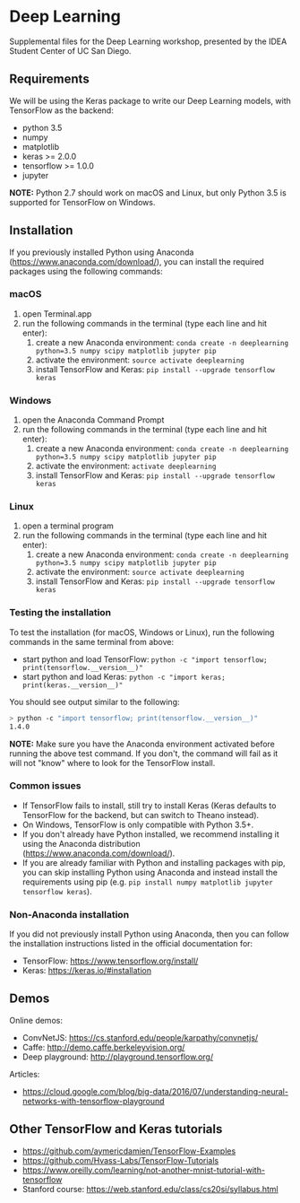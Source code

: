# Deep Learning
Supplemental files for the Deep Learning workshop, presented by the IDEA Student Center of UC San Diego.

## Requirements
We will be using the Keras package to write our Deep Learning models, with TensorFlow as the backend:
- python 3.5
- numpy
- matplotlib
- keras >= 2.0.0
- tensorflow >= 1.0.0
- jupyter

**NOTE:** Python 2.7 should work on macOS and Linux, but only Python 3.5 is supported for TensorFlow on Windows.


## Installation
If you previously installed Python using Anaconda (https://www.anaconda.com/download/), you can install the required packages using the following commands:

### macOS
1. open Terminal.app
2. run the following commands in the terminal (type each line and hit enter):
    1. create a new Anaconda environment: ``conda create -n deeplearning python=3.5 numpy scipy matplotlib jupyter pip``
    2. activate the environment: ``source activate deeplearning``
    3. install TensorFlow and Keras: ``pip install --upgrade tensorflow keras``

### Windows
1. open the Anaconda Command Prompt
2. run the following commands in the terminal (type each line and hit enter):
    1. create a new Anaconda environment: ``conda create -n deeplearning python=3.5 numpy scipy matplotlib jupyter pip``
    2. activate the environment: ``activate deeplearning``
    3. install TensorFlow and Keras: ``pip install --upgrade tensorflow keras``


### Linux
1. open a terminal program
2. run the following commands in the terminal (type each line and hit enter):
    1. create a new Anaconda environment: ``conda create -n deeplearning python=3.5 numpy scipy matplotlib jupyter pip``
    2. activate the environment: ``source activate deeplearning``
    3. install TensorFlow and Keras: ``pip install --upgrade tensorflow keras``


### Testing the installation
To test the installation (for macOS, Windows or Linux), run the following commands in the same terminal from above:
- start python and load TensorFlow: ``python -c "import tensorflow; print(tensorflow.__version__)"``
- start python and load Keras: ``python -c "import keras; print(keras.__version__)"``

You should see output similar to the following:
```bash
> python -c "import tensorflow; print(tensorflow.__version__)"
1.4.0
```

**NOTE:** Make sure you have the Anaconda environment activated before running the above test command. If you don't, the command will fail as it will not "know" where to look for the TensorFlow install.

### Common issues
- If TensorFlow fails to install, still try to install Keras (Keras defaults to TensorFlow for the backend, but can switch to Theano instead).
- On Windows, TensorFlow is only compatible with Python 3.5+.
- If you don't already have Python installed, we recommend installing it using the Anaconda distribution (https://www.anaconda.com/download/).
- If you are already familiar with Python and installing packages with pip, you can skip installing Python using Anaconda and instead install the requirements using pip (e.g. ``pip install numpy matplotlib jupyter tensorflow keras``).


### Non-Anaconda installation
If you did not previously install Python using Anaconda, then you can follow the installation instructions listed in the official documentation for:
- TensorFlow: https://www.tensorflow.org/install/
- Keras: https://keras.io/#installation


## Demos
Online demos:
- ConvNetJS: https://cs.stanford.edu/people/karpathy/convnetjs/
- Caffe: http://demo.caffe.berkeleyvision.org/
- Deep playground: http://playground.tensorflow.org/

Articles:
- https://cloud.google.com/blog/big-data/2016/07/understanding-neural-networks-with-tensorflow-playground

## Other TensorFlow and Keras tutorials
- https://github.com/aymericdamien/TensorFlow-Examples
- https://github.com/Hvass-Labs/TensorFlow-Tutorials
- https://www.oreilly.com/learning/not-another-mnist-tutorial-with-tensorflow
- Stanford course: https://web.stanford.edu/class/cs20si/syllabus.html

